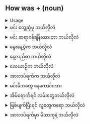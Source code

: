 ## How was + (noun)
<details>
<summary>Usage</summary>
'နေကောင်းလား' ဟူသော စကားလုံးများကို အသုံးပြုခြင်းဖြင့် သင်သည် တစ်စုံတစ်ဦးကို ဖြစ်ပျက်ခဲ့သော တစ်စုံတစ်ရာ သို့မဟုတ် အတိတ်က ပြုလုပ်ခဲ့သော တစ်စုံတစ်ရာအကြောင်း မေးခွန်းတစ်ခု မေးနေပါသည်။
</details>
<details>
<summary>မင်း တွေ့ဆုံမှု ဘယ်လိုလဲ</summary>
"How was your meeting?"
</details>
<details>
<summary>မင်း ဆရာဝန်ချိန်းထားတာ ဘယ်လိုလဲ</summary>

"How was your doctor's appointment?"
</details>
<details>
<summary>မွေးနေ့ပွဲက ဘယ်လိုလဲ</summary>

"How was the birthday party?"
</details>
<details>
<summary>နေ့လည်စာ ဘယ်လိုလဲ</summary>

"How was lunch?"
</details>
<details>
<summary>လေယာဉ်က ဘယ်လိုလဲ</summary>

"How was the airplane ride?"
</details>
<details>
<summary>အားလပ်ရက်က ဘယ်လိုလဲ</summary>

"How was vacation?"
</details>
<details>
<summary>မင်းမိဘတွေ နေကောင်းလား</summary>

"How were your parents?"
</details>
<details>
<summary>အိမ်​​ရောက်​ရင်​ လမ်း​တွေဘယ်​လိုလဲ</summary>

"How were roads when you drove home?"
</details>
<details>
<summary>ဖြစ်ပျက်ပြီးရင် လူတွေကရော ဘယ်လိုလဲ</summary>

"How were people acting after what happened?"
</details>
<details>
<summary>အားလပ်ရက်မှာ မိသားစုနဲ့ ဘယ်လိုလဲ</summary>

"How were holidays with the family?"
</details>